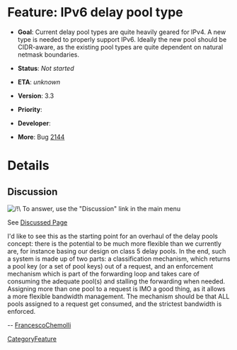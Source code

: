 # Feature: IPv6 delay pool type

  - **Goal**: Current delay pool types are quite heavily geared for
    IPv4. A new type is needed to properly support IPv6. Ideally the new
    pool should be CIDR-aware, as the existing pool types are quite
    dependent on natural netmask boundaries.

  - **Status**: *Not started*

<!-- end list -->

  - **ETA**: *unknown*

  - **Version**: 3.3

  - **Priority**:

  - **Developer**:

  - **More**: Bug
    [2144](https://bugs.squid-cache.org/show_bug.cgi?id=2144)

# Details

## Discussion

![/\!\\](https://wiki.squid-cache.org/wiki/squidtheme/img/alert.png) To
answer, use the "Discussion" link in the main menu

See [Discussed
Page](/Features/Ipv6DelayPool)

I'd like to see this as the starting point for an overhaul of the delay
pools concept: there is the potential to be much more flexible than we
currently are, for instance basing our design on class 5 delay pools. In
the end, such a system is made up of two parts: a classification
mechanism, which returns a pool key (or a set of pool keys) out of a
request, and an enforcement mechanism which is part of the forwarding
loop and takes care of consuming the adequate pool(s) and stalling the
forwarding when needed. Assigning more than one pool to a request is IMO
a good thing, as it allows a more flexible bandwidth management. The
mechanism should be that ALL pools assigned to a request get consumed,
and the strictest bandwidth is enforced.

\--
[FrancescoChemolli](/FrancescoChemolli)

[CategoryFeature](/CategoryFeature)
